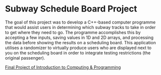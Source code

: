 # Subway Schedule Board Project
The goal of this project was to develop a C++-based computer programme that would assist users in determining which subway tracks to take in order to get where they need to go. The programme accomplishes this by accepting a few inputs, saving values in 1D and 2D arrays, and processing the data before showing the results on a scheduling board. This application utilises a randomizer to virtually produce users who are displayed next to you on the scheduling board in order to integrate testing restrictions (the original passenger). 

[Final Project of Introduction to Computing & Programming](https://replit.com/@AliAbbas69/Subway-Schedule-Board)
